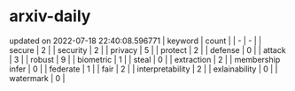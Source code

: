 # arxiv-daily
updated on 2022-07-18 22:40:08.596771
| keyword | count |
| - | - |
| secure | 2 |
| security | 2 |
| privacy | 5 |
| protect | 2 |
| defense | 0 |
| attack | 3 |
| robust | 9 |
| biometric | 1 |
| steal | 0 |
| extraction | 2 |
| membership infer | 0 |
| federate | 1 |
| fair | 2 |
| interpretability | 2 |
| exlainability | 0 |
| watermark | 0 |
